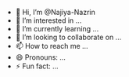 - 👋 Hi, I’m @Najiya-Nazrin
- 👀 I’m interested in ...
- 🌱 I’m currently learning ...
- 💞️ I’m looking to collaborate on ...
- 📫 How to reach me ...
- 😄 Pronouns: ...
- ⚡ Fun fact: ...

<!---
Najiya-Nazrin/Najiya-Nazrin is a ✨ special ✨ repository because its `README.md` (this file) appears on your GitHub profile.
You can click the Preview link to take a look at your changes.
--->

